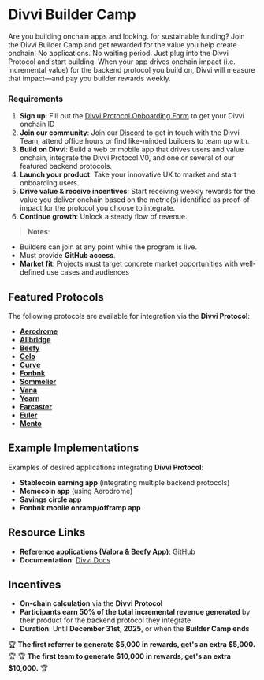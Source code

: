 # Divvi Builder Camp
Are you building onchain apps and looking. for sustainable funding?
Join the Divvi Builder Camp and get rewarded for the value you help create onchain! No applications. No waiting period.
Just plug into the Divvi Protocol and start building. When your app drives onchain impact (i.e. incremental value) for the backend protocol you build on, Divvi will measure that impact—and pay you builder rewards weekly.


### Requirements
1. **Sign up**: Fill out the [Divvi Protocol Onboarding Form](https://docs.google.com/forms/d/1mPrrd6VxcJezenu7_zALkNSCQ8JJTQHnWPURo_CrL6c/edit) to get your Divvi onchain ID
2. **Join our community**: Join our [Discord](https://discord.com/invite/EaxZDhMuDn) to get in touch with the Divvi Team, attend office hours or find like-minded builders to team up with.
3. **Build on Divvi**: Build a web or mobile app that drives users and value onchain, integrate the Divvi Protocol V0, and one or several of our featured backend protocols.
3. **Launch your product**: Take your innovative UX to market and start onboarding users.
4. **Drive value & receive incentives**: Start receiving weekly rewards for the value you deliver onchain based on the metric(s) identified as proof-of-impact for the protocol you choose to integrate.
5. **Continue growth**: Unlock a steady flow of revenue.

> **Notes**:
- Builders can join at any point while the program is live.
- Must provide **GitHub access**.
- **Market fit**: Projects must target concrete market opportunities with well-defined use cases and audiences


## Featured Protocols
The following protocols are available for integration via the **Divvi Protocol**:

- **[Aerodrome](https://aerodrome.finance/)**
- **[Allbridge](https://allbridge.io/)**
- **[Beefy](https://beefy.com/)**
- **[Celo](https://celo.org/)**
- **[Curve](https://curve.fi/dex/#/ethereum/pools)**
- **[Fonbnk](https://www.fonbnk.com/)**
- **[Sommelier](https://www.sommelier.finance/)**
- **[Vana](https://www.vana.org/)**
- **[Yearn](https://yearn.fi/)**
- **[Farcaster](https://www.farcaster.xyz/)**
- **[Euler](https://www.euler.finance/)**
- **[Mento](https://www.mento.org/)**

## Example Implementations
Examples of desired applications integrating **Divvi Protocol**:

- **Stablecoin earning app** (integrating multiple backend protocols)
- **Memecoin app** (using Aerodrome)
- **Savings circle app**
- **Fonbnk mobile onramp/offramp app**

## Resource Links
- **Reference applications (Valora & Beefy App)**: [GitHub](https://github.com/divvi-xyz)
- **Documentation**: [Divvi Docs](https://docs.Divvi.xyz/)

## Incentives
- **On-chain calculation** via the **Divvi Protocol**
- **Participants earn 50% of the total incremental revenue generated** by their product for the backend protocol they integrate
- **Duration**: Until **December 31st, 2025**, or when the **Builder Camp ends**

🏆 **The first referrer to generate $5,000 in rewards, get's an extra $5,000.** 🏆
🏆 **The first team to generate $10,000 in rewards, get's an extra $10,000.** 🏆
